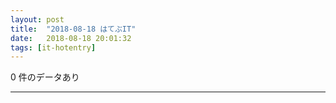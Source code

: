 ```yaml
---
layout: post
title:  "2018-08-18 はてぶIT"
date:   2018-08-18 20:01:32
tags: [it-hotentry]
---
```

0 件のデータあり

<hr>
